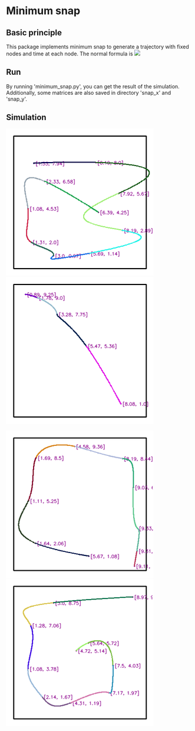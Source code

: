 # Minimum snap
## Basic principle
This package implements minimum snap to generate a trajectory with fixed nodes and time at each node.
The normal formula is 
![](<img src="https://latex.codecogs.com/svg.image?x=\min_{x}\left\{&space;\frac{1}{2}x^{T}Qx&space;&plus;&space;P^{T}x\right\},&space;s.t.&space;Ax=B,&space;Gx\leq&space;h" title="x=\min_{x}\left\{ \frac{1}{2}x^{T}Qx + P^{T}x\right\}, s.t. Ax=B, Gx\leq h" />) 

## Run
By running 'minimum_snap.py', you can get the result of the simulation.
Additionally, some matrices are also saved in directory 'snap_x' and 'snap_y'.

## Simulation
![image](https://github.com/Yang-Yefeng/PathPlanningAlgorithms/blob/main/somefigures/figure/minimum_snap1.png)
![image](https://github.com/Yang-Yefeng/PathPlanningAlgorithms/blob/main/somefigures/figure/minimum_snap2.png)

![image](https://github.com/Yang-Yefeng/PathPlanningAlgorithms/blob/main/somefigures/figure/minimum_snap3.png)
![image](https://github.com/Yang-Yefeng/PathPlanningAlgorithms/blob/main/somefigures/figure/minimum_snap4.png)
